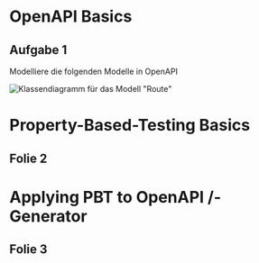 # OpenAPI Basics

## Aufgabe 1

Modelliere die folgenden Modelle in OpenAPI

![Klassendiagramm für das Modell "Route"](puml/a1-uml.png)

# Property-Based-Testing Basics

## Folie 2

# Applying PBT to OpenAPI /-Generator

## Folie 3
